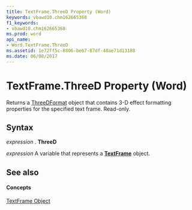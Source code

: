 ```yaml
---
title: TextFrame.ThreeD Property (Word)
keywords: vbawd10.chm162665368
f1_keywords:
- vbawd10.chm162665368
ms.prod: word
api_name:
- Word.TextFrame.ThreeD
ms.assetid: 1e72ff5c-8806-be67-87df-40ae71d13188
ms.date: 06/08/2017
---
```



# TextFrame.ThreeD Property (Word)

Returns a [ThreeDFormat](Word.ThreeDFormat.md) object that contains 3-D effect formatting properties for the specified text frame. Read-only.


## Syntax

 _expression_ . **ThreeD**

 _expression_ A variable that represents a **[TextFrame](Word.TextFrame.md)** object.


## See also


#### Concepts


[TextFrame Object](Word.TextFrame.md)

